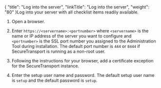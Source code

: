 {
    "title": "Log into the server",
    "linkTitle": "Log into the server",
    "weight": "80"
}Log into your server with all checklist items readily available.

1.  Open a browser.
2.  Enter `https://<servername>:<portnumber>` where `<servername>` is the name or IP address of the server you want to configure and `<portnumber>` is the SSL port number you assigned to the Administration Tool during installation. The default port number is `444` or `8444` if SecureTransport is running as a non-root user.
3.  Following the instructions for your browser, add a certificate exception for the SecureTransport instance.
4.  Enter the setup user name and password. The default setup user name is `setup` and the default password is `setup`.
